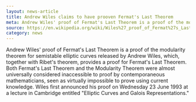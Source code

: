 ```yaml
---
layout: news-article
title: Andrew Wiles claims to have prooven Fermat's Last Theorem
meta: Andrew Wiles' proof of Fermat's Last Theorem is a proof of the modularity theorem for semistable elliptic curves released by Andrew Wiles.
source: https://en.wikipedia.org/wiki/Wiles%27_proof_of_Fermat%27s_Last_Theorem
category: news
---
```


Andrew Wiles' proof of Fermat's Last Theorem is a proof of the modularity theorem for semistable elliptic curves released by Andrew Wiles, which, together with Ribet's theorem, provides a proof for Fermat's Last Theorem. Both Fermat's Last Theorem and the Modularity Theorem were almost universally considered inaccessible to proof by contemporaneous mathematicians, seen as virtually impossible to prove using current knowledge. Wiles first announced his proof on Wednesday 23 June 1993 at a lecture in Cambridge entitled "Elliptic Curves and Galois Representations."